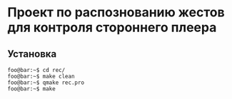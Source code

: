 # Проект по распознованию жестов для контроля стороннего плеера

## Установка

```console
foo@bar:~$ cd rec/
foo@bar:~$ make clean
foo@bar:~$ qmake rec.pro
foo@bar:~$ make 
```
